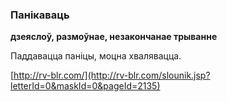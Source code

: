 ### Панікаваць
**дзеяслоў, размоўнае, незакончанае трыванне**

Паддавацца паніцы, моцна хвалявацца.

<a rel="author">[http://rv-blr.com/](http://rv-blr.com/slounik.jsp?letterId=0&maskId=0&pageId=2135)</a>
